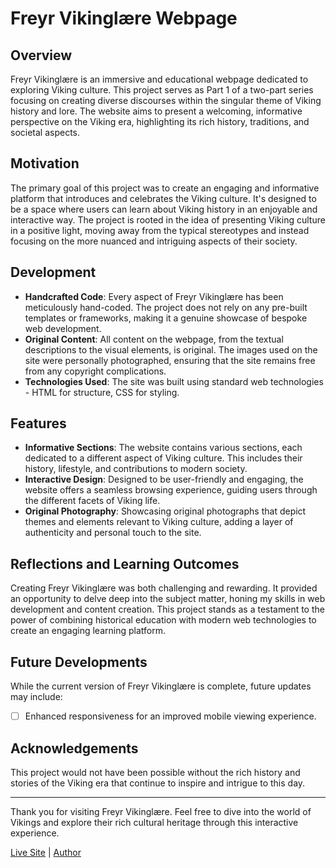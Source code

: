 # Freyr Vikinglære Webpage

## Overview
Freyr Vikinglære is an immersive and educational webpage dedicated to exploring Viking culture. This project serves as Part 1 of a two-part series focusing on creating diverse discourses within the singular theme of Viking history and lore. The website aims to present a welcoming, informative perspective on the Viking era, highlighting its rich history, traditions, and societal aspects.

## Motivation
The primary goal of this project was to create an engaging and informative platform that introduces and celebrates the Viking culture. It's designed to be a space where users can learn about Viking history in an enjoyable and interactive way. The project is rooted in the idea of presenting Viking culture in a positive light, moving away from the typical stereotypes and instead focusing on the more nuanced and intriguing aspects of their society.

## Development
- **Handcrafted Code**: Every aspect of Freyr Vikinglære has been meticulously hand-coded. The project does not rely on any pre-built templates or frameworks, making it a genuine showcase of bespoke web development.
- **Original Content**: All content on the webpage, from the textual descriptions to the visual elements, is original. The images used on the site were personally photographed, ensuring that the site remains free from any copyright complications.
- **Technologies Used**: The site was built using standard web technologies - HTML for structure, CSS for styling.

## Features
- **Informative Sections**: The website contains various sections, each dedicated to a different aspect of Viking culture. This includes their history, lifestyle, and contributions to modern society.
- **Interactive Design**: Designed to be user-friendly and engaging, the website offers a seamless browsing experience, guiding users through the different facets of Viking life.
- **Original Photography**: Showcasing original photographs that depict themes and elements relevant to Viking culture, adding a layer of authenticity and personal touch to the site.

## Reflections and Learning Outcomes
Creating Freyr Vikinglære was both challenging and rewarding. It provided an opportunity to delve deep into the subject matter, honing my skills in web development and content creation. This project stands as a testament to the power of combining historical education with modern web technologies to create an engaging learning platform.

## Future Developments
While the current version of Freyr Vikinglære is complete, future updates may include:
- [ ] Enhanced responsiveness for an improved mobile viewing experience.

## Acknowledgements
This project would not have been possible without the rich history and stories of the Viking era that continue to inspire and intrigue to this day.

---

Thank you for visiting Freyr Vikinglære. Feel free to dive into the world of Vikings and explore their rich cultural heritage through this interactive experience.

[Live Site](https://davp91.github.io/https-Davp91.github.io-Freyr_Vikinglaere/) | [Author](https://github.com/Davp91)
